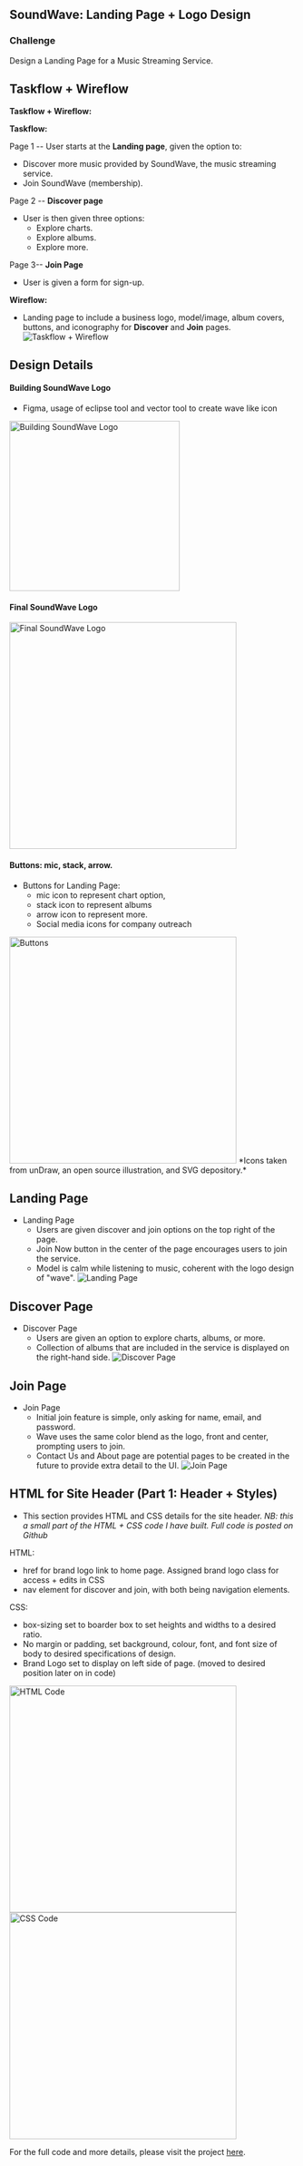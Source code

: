 ## SoundWave: Landing Page + Logo Design

### Challenge
Design a Landing Page for a Music Streaming Service.

## Taskflow + Wireflow

**Taskflow + Wireflow:**

**Taskflow:** 

Page 1 -- User starts at the **Landing page**, given the option to:
- Discover more music provided by SoundWave, the music streaming service.
- Join SoundWave (membership).

Page 2 -- **Discover page** 
- User is then given three options:
  - Explore charts.
  - Explore albums.
  - Explore more.

Page 3-- **Join Page**
- User is given a form for sign-up.

**Wireflow:**
- Landing page to include a business logo, model/image, album covers, buttons, and iconography for **Discover** and **Join** pages.
![Taskflow + Wireflow](https://github.com/hansieso/Portfolio/blob/924cdb8253b4d36038017a702b11c1bd86f8710b/Github%20Portfolio%20Pictures/taskflow1.jpg)

     
## Design Details

#### Building SoundWave Logo
- Figma, usage of eclipse tool and vector tool to create wave like icon
<img src="https://github.com/hansieso/Portfolio/blob/main/Github%20Portfolio%20Pictures/buildingsoundlogo.png" alt="Building SoundWave Logo" width="300">

#### Final SoundWave Logo
<img src="https://github.com/hansieso/Portfolio/blob/33c699c6e72f48223be60e1d90509e77f1ce3b05/Github%20Portfolio%20Pictures/finalsoundwavelogo.png" alt="Final SoundWave Logo" width="400">

#### Buttons: mic, stack, arrow.
- Buttons for Landing Page:
  - mic icon to represent chart option,
  - stack icon to represent albums
  - arrow icon to represent more. 
  - Social media icons for company outreach
<img src="https://github.com/hansieso/Portfolio/blob/33c699c6e72f48223be60e1d90509e77f1ce3b05/Github%20Portfolio%20Pictures/buttonsmicstackarrow.png" alt="Buttons" width="400">
*Icons taken from unDraw, an open source illustration, and SVG depository.*

## Landing Page

- Landing Page
  - Users are given discover and join options on the top right of the page.
  - Join Now button in the center of the page encourages users to join the service.
  - Model is calm while listening to music, coherent with the logo design of "wave".
![Landing Page](https://github.com/hansieso/Portfolio/blob/33c699c6e72f48223be60e1d90509e77f1ce3b05/Github%20Portfolio%20Pictures/landingp.png)


## Discover Page
- Discover Page
  - Users are given an option to explore charts, albums, or more.
  - Collection of albums that are included in the service is displayed on the right-hand side.
![Discover Page](https://github.com/hansieso/Portfolio/blob/33c699c6e72f48223be60e1d90509e77f1ce3b05/Github%20Portfolio%20Pictures/discoverp.png)


## Join Page

- Join Page
  - Initial join feature is simple, only asking for name, email, and password.
  - Wave uses the same color blend as the logo, front and center, prompting users to join.
  - Contact Us and About page are potential pages to be created in the future to provide extra detail to the UI.
![Join Page](https://github.com/hansieso/Portfolio/blob/33c699c6e72f48223be60e1d90509e77f1ce3b05/Github%20Portfolio%20Pictures/joinp.png)

## HTML for Site Header (Part 1: Header + Styles)
- This section provides HTML and CSS details for the site header.
*NB: this a small part of the HTML + CSS code I have built. Full code is posted on Github*

HTML: 
- href for brand logo link to home page. Assigned brand logo class for access + edits in CSS 
- nav element for discover and join, with both being navigation elements.

CSS: 
- box-sizing set to boarder box to set heights and widths to a desired ratio.
- No margin or padding, set background, colour, font, and font size of body to desired specifications of design.
- Brand Logo set to display on left side of page. (moved to desired position later on in code)
<img src="https://github.com/hansieso/Portfolio/blob/33c699c6e72f48223be60e1d90509e77f1ce3b05/Github%20Portfolio%20Pictures/code1.png" alt="HTML Code" width="400">
<img src="https://github.com/hansieso/Portfolio/blob/33c699c6e72f48223be60e1d90509e77f1ce3b05/Github%20Portfolio%20Pictures/stylescss.png" alt="CSS Code" width="400">

For the full code and more details, please visit the project [here](https://github.com/hansieso/Portfolio/tree/main/coding/landingpage%2Blogodesign).
